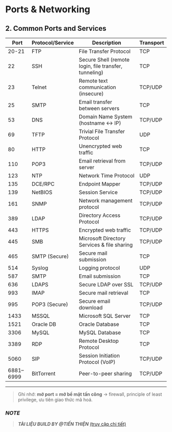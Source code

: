 #  Ports & Networking 




## 2. Common Ports and Services

| Port | Protocol/Service | Description | Transport |
|------|-----------------|-------------|-----------|
| 20-21 | FTP | File Transfer Protocol | TCP |
| 22 | SSH | Secure Shell (remote login, file transfer, tunneling) | TCP |
| 23 | Telnet | Remote text communication (insecure) | TCP/UDP |
| 25 | SMTP | Email transfer between servers | TCP |
| 53 | DNS | Domain Name System (hostname ↔ IP) | TCP/UDP |
| 69 | TFTP | Trivial File Transfer Protocol | UDP |
| 80 | HTTP | Unencrypted web traffic | TCP |
| 110 | POP3 | Email retrieval from server | TCP/UDP |
| 123 | NTP | Network Time Protocol | UDP |
| 135 | DCE/RPC | Endpoint Mapper | TCP/UDP |
| 139 | NetBIOS | Session Service | TCP/UDP |
| 161 | SNMP | Network management protocol | TCP/UDP |
| 389 | LDAP | Directory Access Protocol | TCP/UDP |
| 443 | HTTPS | Encrypted web traffic | TCP/UDP |
| 445 | SMB | Microsoft Directory Services & file sharing | TCP/UDP |
| 465 | SMTP (Secure) | Secure mail submission | TCP |
| 514 | Syslog | Logging protocol | UDP |
| 587 | SMTP | Email submission | TCP |
| 636 | LDAPS | Secure LDAP over SSL | TCP/UDP |
| 993 | IMAP | Secure mail retrieval | TCP |
| 995 | POP3 (Secure) | Secure email download | TCP/UDP |
| 1433 | MSSQL | Microsoft SQL Server | TCP |
| 1521 | Oracle DB | Oracle Database | TCP |
| 3306 | MySQL | MySQL Database | TCP |
| 3389 | RDP | Remote Desktop Protocol | TCP |
| 5060 | SIP | Session Initiation Protocol (VoIP) | TCP/UDP |
| 6881–6999 | BitTorrent | Peer-to-peer sharing | TCP/UDP |

---

> Ghi nhớ: **mở port = mở bề mặt tấn công** → firewall, principle of least privilege, ưu tiên giao thức mã hoá.



### ***NOTE***
> ***TÀI LIỆU BUILD BY @TIẾN THIỆN*** [(truy cập chi tiết)](https://tienthien196.github.io/ecosys.portfolioBNJ/)





